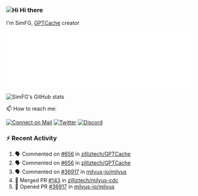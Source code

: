 ### <img src='https://qpluspicture.oss-cn-beijing.aliyuncs.com/6LjjQA/Hi.gif' alt='Hi' width="24"/> Hi there

I'm SimFG, [GPTCache](https://github.com/zilliztech/GPTCache) creator

![Metrics 👋](/metrics.plugin.followup.user.svg)

![SimFG's GitHub stats](https://github-readme-stats.vercel.app/api?username=SimFG&show_icons=true&theme=radical&count_private=true)

📫 How to reach me:

[![Connect on Mail](https://img.shields.io/badge/Ask%20me-anything-1abc9c.svg)](mailto:1142838399@qq.com)
[![Twitter](https://img.shields.io/twitter/follow/FogSim?style=social)](https://twitter.com/FogSim)
[![Discord](https://img.shields.io/discord/1092648432495251507?label=Discord&logo=discord)](https://discord.gg/Q8C6WEjSWV)

### :zap: Recent Activity

<!--START_SECTION:activity-->
1. 🗣 Commented on [#656](https://github.com/zilliztech/GPTCache/issues/656) in [zilliztech/GPTCache](https://github.com/zilliztech/GPTCache)
2. 🗣 Commented on [#656](https://github.com/zilliztech/GPTCache/issues/656) in [zilliztech/GPTCache](https://github.com/zilliztech/GPTCache)
3. 🗣 Commented on [#36917](https://github.com/milvus-io/milvus/issues/36917) in [milvus-io/milvus](https://github.com/milvus-io/milvus)
4. 🎉 Merged PR [#143](https://github.com/zilliztech/milvus-cdc/pull/143) in [zilliztech/milvus-cdc](https://github.com/zilliztech/milvus-cdc)
5. 💪 Opened PR [#36917](https://github.com/milvus-io/milvus/pull/36917) in [milvus-io/milvus](https://github.com/milvus-io/milvus)
<!--END_SECTION:activity-->

